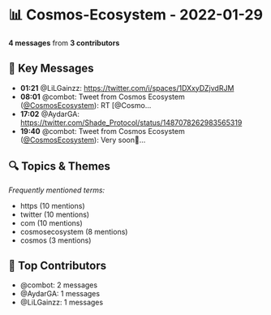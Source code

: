 # 📊 Cosmos-Ecosystem - 2022-01-29
**4 messages** from **3 contributors**

## 💬 Key Messages
- **01:21** @LiLGainzz: https://twitter.com/i/spaces/1DXxyDZjvdRJM
- **08:01** @combot: Tweet from Cosmos Ecosystem ([@CosmosEcosystem](https://twitter.com/CosmosEcosystem)):
RT [@Cosmo...
- **17:02** @AydarGA: https://twitter.com/Shade_Protocol/status/1487078262983565319
- **19:40** @combot: Tweet from Cosmos Ecosystem ([@CosmosEcosystem](https://twitter.com/CosmosEcosystem)):
Very soon🚀...

## 🔍 Topics & Themes
*Frequently mentioned terms:*
- https (10 mentions)
- twitter (10 mentions)
- com (10 mentions)
- cosmosecosystem (8 mentions)
- cosmos (3 mentions)

## 👥 Top Contributors
- @combot: 2 messages
- @AydarGA: 1 messages
- @LiLGainzz: 1 messages